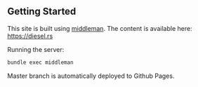 ## Getting Started

This site is built using [middleman](https://middlemanapp.com/).
The content is available here: https://diesel.rs

Running the server:
```sh
bundle exec middleman
```

Master branch is automatically deployed to Github Pages.
